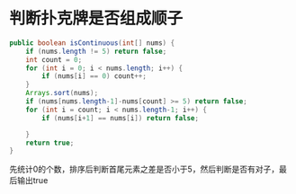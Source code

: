 # 判断扑克牌是否组成顺子

```java
public boolean isContinuous(int[] nums) {
    if (nums.length != 5) return false;
    int count = 0;
    for (int i = 0; i < nums.length; i++) {
        if (nums[i] == 0) count++;
    }
    Arrays.sort(nums);
    if (nums[nums.length-1]-nums[count] >= 5) return false;
    for (int i = count; i < nums.length-1; i++) {
        if (nums[i+1] == nums[i]) return false;

    }
    return true;
}
```

先统计0的个数，排序后判断首尾元素之差是否小于5，然后判断是否有对子，最后输出true